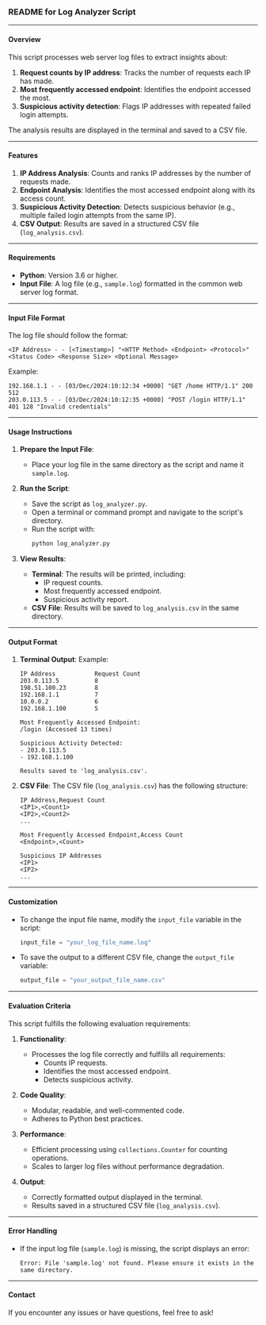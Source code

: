 ### README for Log Analyzer Script

---

#### **Overview**
This script processes web server log files to extract insights about:
1. **Request counts by IP address**: Tracks the number of requests each IP has made.
2. **Most frequently accessed endpoint**: Identifies the endpoint accessed the most.
3. **Suspicious activity detection**: Flags IP addresses with repeated failed login attempts.

The analysis results are displayed in the terminal and saved to a CSV file.

---

#### **Features**
1. **IP Address Analysis**: Counts and ranks IP addresses by the number of requests made.
2. **Endpoint Analysis**: Identifies the most accessed endpoint along with its access count.
3. **Suspicious Activity Detection**: Detects suspicious behavior (e.g., multiple failed login attempts from the same IP).
4. **CSV Output**: Results are saved in a structured CSV file (`log_analysis.csv`).

---

#### **Requirements**
- **Python**: Version 3.6 or higher.
- **Input File**: A log file (e.g., `sample.log`) formatted in the common web server log format.

---

#### **Input File Format**
The log file should follow the format:
```
<IP Address> - - [<Timestamp>] "<HTTP Method> <Endpoint> <Protocol>" <Status Code> <Response Size> <Optional Message>
```
Example:
```
192.168.1.1 - - [03/Dec/2024:10:12:34 +0000] "GET /home HTTP/1.1" 200 512
203.0.113.5 - - [03/Dec/2024:10:12:35 +0000] "POST /login HTTP/1.1" 401 128 "Invalid credentials"
```

---

#### **Usage Instructions**

1. **Prepare the Input File**:
   - Place your log file in the same directory as the script and name it `sample.log`.

2. **Run the Script**:
   - Save the script as `log_analyzer.py`.
   - Open a terminal or command prompt and navigate to the script's directory.
   - Run the script with:
     ```bash
     python log_analyzer.py
     ```

3. **View Results**:
   - **Terminal**: The results will be printed, including:
     - IP request counts.
     - Most frequently accessed endpoint.
     - Suspicious activity report.
   - **CSV File**: Results will be saved to `log_analysis.csv` in the same directory.

---

#### **Output Format**

1. **Terminal Output**:
   Example:
   ```
   IP Address           Request Count
   203.0.113.5          8
   198.51.100.23        8
   192.168.1.1          7
   10.0.0.2             6
   192.168.1.100        5

   Most Frequently Accessed Endpoint:
   /login (Accessed 13 times)

   Suspicious Activity Detected:
   - 203.0.113.5
   - 192.168.1.100

   Results saved to 'log_analysis.csv'.
   ```

2. **CSV File**:
   The CSV file (`log_analysis.csv`) has the following structure:
   ```
   IP Address,Request Count
   <IP1>,<Count1>
   <IP2>,<Count2>
   ...

   Most Frequently Accessed Endpoint,Access Count
   <Endpoint>,<Count>

   Suspicious IP Addresses
   <IP1>
   <IP2>
   ...
   ```

---

#### **Customization**
- To change the input file name, modify the `input_file` variable in the script:
  ```python
  input_file = "your_log_file_name.log"
  ```
- To save the output to a different CSV file, change the `output_file` variable:
  ```python
  output_file = "your_output_file_name.csv"
  ```

---

#### **Evaluation Criteria**
This script fulfills the following evaluation requirements:

1. **Functionality**:
   - Processes the log file correctly and fulfills all requirements:
     - Counts IP requests.
     - Identifies the most accessed endpoint.
     - Detects suspicious activity.

2. **Code Quality**:
   - Modular, readable, and well-commented code.
   - Adheres to Python best practices.

3. **Performance**:
   - Efficient processing using `collections.Counter` for counting operations.
   - Scales to larger log files without performance degradation.

4. **Output**:
   - Correctly formatted output displayed in the terminal.
   - Results saved in a structured CSV file (`log_analysis.csv`).

---

#### **Error Handling**
- If the input log file (`sample.log`) is missing, the script displays an error:
  ```
  Error: File 'sample.log' not found. Please ensure it exists in the same directory.
  ```

---

#### **Contact**
If you encounter any issues or have questions, feel free to ask!
